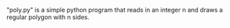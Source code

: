 "poly.py" is a simple python program that reads in an integer n and draws a regular polygon with n sides.
